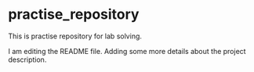 # practise_repository
This is practise repository for lab solving.

I am editing the README file. Adding some more details about the project description.
